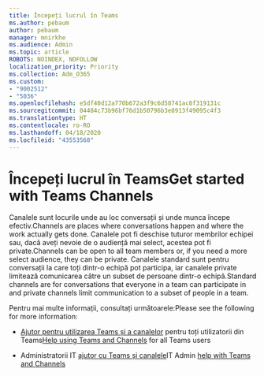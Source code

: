 ```yaml
---
title: Începeți lucrul în Teams
ms.author: pebaum
author: pebaum
manager: mnirkhe
ms.audience: Admin
ms.topic: article
ROBOTS: NOINDEX, NOFOLLOW
localization_priority: Priority
ms.collection: Adm_O365
ms.custom:
- "9002512"
- "5036"
ms.openlocfilehash: e5df40d12a770b672a3f9c6d58741ac8f319131c
ms.sourcegitcommit: 04484c73b96bf76d1b50796b3e8913f49095c4f3
ms.translationtype: HT
ms.contentlocale: ro-RO
ms.lasthandoff: 04/18/2020
ms.locfileid: "43553568"
---
```

# <a name="get-started-with-teams-channels"></a><span data-ttu-id="86a8d-102">Începeți lucrul în Teams</span><span class="sxs-lookup"><span data-stu-id="86a8d-102">Get started with Teams Channels</span></span>

<span data-ttu-id="86a8d-103">Canalele sunt locurile unde au loc conversații și unde munca începe efectiv.</span><span class="sxs-lookup"><span data-stu-id="86a8d-103">Channels are places where conversations happen and where the work actually gets done.</span></span> <span data-ttu-id="86a8d-104">Canalele pot fi deschise tuturor membrilor echipei sau, dacă aveți nevoie de o audiență mai select, acestea pot fi private.</span><span class="sxs-lookup"><span data-stu-id="86a8d-104">Channels can be open to all team members or, if you need a more select audience, they can be private.</span></span> <span data-ttu-id="86a8d-105">Canalele standard sunt pentru conversații la care toți dintr-o echipă pot participa, iar canalele private limitează comunicarea către un subset de persoane dintr-o echipă.</span><span class="sxs-lookup"><span data-stu-id="86a8d-105">Standard channels are for conversations that everyone in a team can participate in and private channels limit communication to a subset of people in a team.</span></span>

<span data-ttu-id="86a8d-106">Pentru mai multe informații, consultați următoarele:</span><span class="sxs-lookup"><span data-stu-id="86a8d-106">Please see the following for more information:</span></span>

- <span data-ttu-id="86a8d-107">[Ajutor pentru utilizarea Teams și a canalelor](https://support.office.com/article/teams-and-channels-df38ae23-8f85-46d3-b071-cb11b9de5499) pentru toți utilizatorii din Teams</span><span class="sxs-lookup"><span data-stu-id="86a8d-107">[Help using Teams and Channels](https://support.office.com/article/teams-and-channels-df38ae23-8f85-46d3-b071-cb11b9de5499) for all Teams users</span></span>

- <span data-ttu-id="86a8d-108">Administratorii IT [ajutor cu Teams și canalele](https://docs.microsoft.com/microsoftteams/teams-channels-overview)</span><span class="sxs-lookup"><span data-stu-id="86a8d-108">IT Admin [help with Teams and Channels](https://docs.microsoft.com/microsoftteams/teams-channels-overview)</span></span> 
